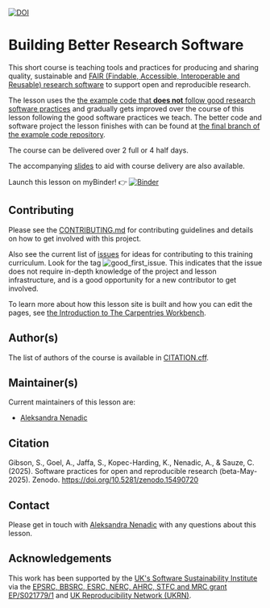 [![DOI](https://zenodo.org/badge/699755985.svg)](https://zenodo.org/doi/10.5281/zenodo.12666088)

# Building Better Research Software

This short course is teaching tools and practices for producing and sharing quality, 
sustainable and [FAIR (Findable, Accessible, Interoperable and Reusable) research software](https://www.nature.com/articles/s41597-022-01710-x)
to support open and reproducible research. 

The lesson uses the [the example code that **does not** follow good research software practices](https://github.com/carpentries-incubator/better-software-project)
and gradually gets improved over the course of this lesson following the good software practices we teach. 
The better code and software project the lesson finishes with can be found at [the final branch of the example code repository](https://github.com/carpentries-incubator/better-software-project/tree/final).

The course can be delivered over 2 full or 4 half days.

The accompanying [slides](https://docs.google.com/presentation/d/1KahaD7EGxJWXaCDKWAG6Wva4a9zo9Lp-qFyyofgM0vw/edit?usp=sharing) to aid with course delivery are also available.

Launch this lesson on myBinder! 👉 [![Binder](https://mybinder.org/badge_logo.svg)](https://mybinder.org/v2/gh/carpentries-incubator/fair-research-software/HEAD?urlpath=rstudio)

## Contributing

Please see the [CONTRIBUTING.md](CONTRIBUTING.md) for contributing guidelines and details on how to get involved with this project.

Also see the current list of [issues](https://github.com/softwaresaved/fair-research-software/issues)
for ideas for contributing to this training curriculum. Look for the tag ![good_first_issue](https://img.shields.io/badge/-good%20first%20issue-gold.svg).
This indicates that the issue does not require in-depth knowledge of the project
and lesson infrastructure,
and is a good opportunity for a new contributor to get involved.

To learn more about how this lesson site is built and how you can edit the pages, see [the Introduction to The Carpentries Workbench](https://carpentries.github.io/sandpaper-docs/).

## Author(s)

The list of authors of the course is available in [CITATION.cff](CITATION.cff).

## Maintainer(s)

Current maintainers of this lesson are:

* [Aleksandra Nenadic](https://github.com/anenadic)

## Citation

Gibson, S., Goel, A., Jaffa, S., Kopec-Harding, K., Nenadic, A., & Sauze, C. (2025). Software practices for open and reproducible research (beta-May-2025). Zenodo. https://doi.org/10.5281/zenodo.15490720

## Contact

Please get in touch with [Aleksandra Nenadic](a.nenadic@software.ac.uk) with any questions about this lesson.

## Acknowledgements

This work has been supported by the [UK's Software Sustainability Institute][ssi] via the [EPSRC, BBSRC, ESRC, NERC, AHRC, STFC and MRC grant EP/S021779/1](https://gow.epsrc.ukri.org/NGBOViewGrant.aspx?GrantRef=EP/S021779/1)
and [UK Reproducibility Network (UKRN)](https://www.ukrn.org/).


[sandpaper-documentation]: https://carpentries.github.io/sandpaper-docs/
[workbench-markdown-template]: https://github.com/carpentries/workbench-template-md/
[ssi]: https:/www.software.ac.uk
[ukrn]: https://www.ukrn.org/
